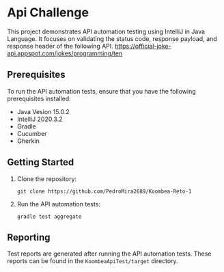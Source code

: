 # Api Challenge

This project demonstrates API automation testing using IntelliJ in Java Language. It focuses on validating the status code, response payload, and response header of the following API. https://official-joke-api.appspot.com/jokes/programming/ten 

## Prerequisites

To run the API automation tests, ensure that you have the following prerequisites installed:

- Java Vesion 15.0.2
- IntelliJ 2020.3.2
- Gradle
- Cucumber
- Gherkin

## Getting Started

1. Clone the repository:

   ```shell
   git clone https://github.com/PedroMira2689/Koombea-Reto-1
   ```


2. Run the API automation tests:

   ```shell
   gradle test aggregate
   ```

## Reporting

Test reports are generated after running the API automation tests. These reports can be found in the `KoombeaApiTest/target` directory.